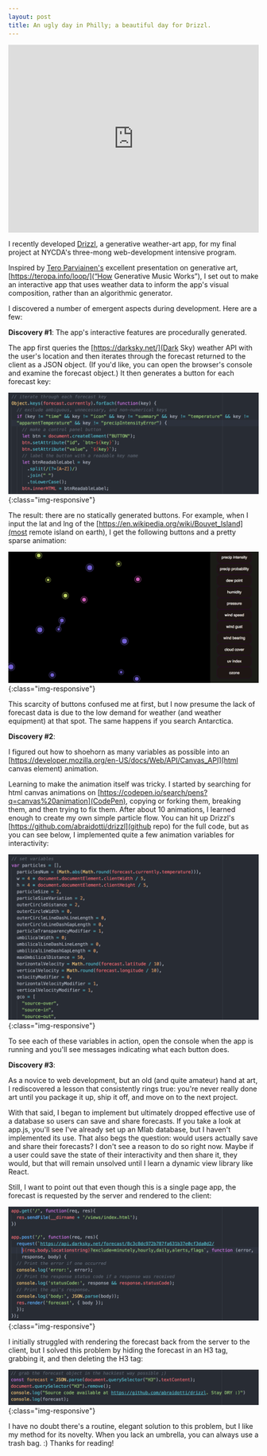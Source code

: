 ```yaml
---
layout: post
title: An ugly day in Philly; a beautiful day for Drizzl.
---
```


<div style="width:100%;height:0;padding-bottom:75%;position:relative;"><iframe src="https://giphy.com/embed/3ohc1dKFDkDjQW1Yfm" width="100%" height="100%" style="position:absolute" frameBorder="0" class="giphy-embed" allowFullScreen></iframe></div>

I recently developed [Drizzl](http://drizzl.herokuapp.com), a generative weather-art app, for my final project at NYCDA's three-mong web-development intensive program.

Inspired by [Tero Parviainen's](https://teropa.info/) excellent presentation on generative art, [https://teropa.info/loop/](“How Generative Music Works”), I set out to make an interactive app that uses weather data to inform the app's visual composition, rather than an algorithmic generator.

I discovered a number of emergent aspects during development. Here are a few:

**Discovery #1**: The app's interactive features are procedurally generated.

The app first queries the [https://darksky.net/](Dark Sky) weather API with the user's location and then iterates through the forecast returned to the client as a JSON object. (If you'd like, you can open the browser's console and examine the forecast object.) It then generates a button for each forecast key:

![Buttons from forecast keys](../img/2018-1-12-drizzl/2018-01-12-drizzl-object-keys.png "Buttons from forecast keys"){:class="img-responsive"}

The result: there are no statically generated buttons. For example, when I input the lat and lng of the [https://en.wikipedia.org/wiki/Bouvet_Island](most remote island on earth), I get the following buttons and a pretty sparse animation:

![Drizzl on Bouvet Island](../img/2018-1-12-drizzl/2018-01-12-bouvet-island.png "Drizzl on Bouvet Island"){:class="img-responsive"}

This scarcity of buttons confused me at first, but I now presume the lack of forecast data is due to the low demand for weather (and weather equipment) at that spot. The same happens if you search Antarctica.

**Discovery #2**:

I figured out how to shoehorn as many variables as possible into an  [https://developer.mozilla.org/en-US/docs/Web/API/Canvas_API](html canvas element) animation.

Learning to make the animation itself was tricky. I started by searching for html canvas animations on [https://codepen.io/search/pens?q=canvas%20animation](CodePen), copying or forking them, breaking them, and then trying to fix them. After about 10 animations, I learned enough to create my own simple particle flow. You can hit up Drizzl's [https://github.com/abraidotti/drizzl](github repo) for the full code, but as you can see below, I implemented quite a few animation variables for interactivity:

![Drizzl animation variables](../img/2018-1-12-drizzl/2018-01-12-drizzl-variables.png "Drizzl animation variables"){:class="img-responsive"}

To see each of these variables in action, open the console when the app is running and you'll see messages indicating what each button does.

**Discovery #3**:

As a novice to web development, but an old (and quite amateur) hand at art, I rediscovered a lesson that consistently rings true: you're never really done art until you package it up, ship it off, and move on to the next project.

With that said, I began to implement but ultimately dropped effective use of a database so users can save and share forecasts. If you take a look at app.js, you'll see I've already set up an Mlab database, but I haven't implemented its use. That also begs the question: would users actually save and share their forecasts? I don't see a reason to do so right now. Maybe if a user could save the state of their interactivity and then share it, they would, but that will remain unsolved until I learn a dynamic view library like React.

Still, I want to point out that even though this is a single page app, the forecast is requested by the server and rendered to the client:

![Drizzl routing](../img/2018-1-12-drizzl/2018-01-12-routing.png "Drizzl routing"){:class="img-responsive"}

I initially struggled with rendering the forecast back from the server to the client, but I solved this problem by hiding the forecast in an H3 tag, grabbing it, and then deleting the H3 tag:

![Server-client forecast hack](../img/2018-1-12-drizzl/2018-01-12-forecast-hack.png "Server-client forecast hack"){:class="img-responsive"}

I have no doubt there's a routine, elegant solution to this problem, but I like my method for its novelty. When you lack an umbrella, you can always use a trash bag. :)
Thanks for reading!
